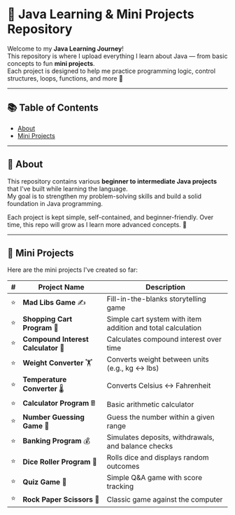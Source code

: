 # 🧠 Java Learning & Mini Projects Repository

Welcome to my **Java Learning Journey**!  
This repository is where I upload everything I learn about Java — from basic concepts to fun **mini projects**.  
Each project is designed to help me practice programming logic, control structures, loops, functions, and more 🚀

---

## 📚 Table of Contents

- [About](#-about)
- [Mini Projects](#-mini-projects)

---

## 📝 About

This repository contains various **beginner to intermediate Java projects** that I've built while learning the language.  
My goal is to strengthen my problem-solving skills and build a solid foundation in Java programming.

Each project is kept simple, self-contained, and beginner-friendly. Over time, this repo will grow as I learn more advanced concepts. 💪

---

## 🧪 Mini Projects

Here are the mini projects I've created so far:

| # | Project Name | Description |
|---|--------------|-------------|
| ⭐ | **Mad Libs Game** ✍️ | Fill-in-the-blanks storytelling game |
| ⭐ | **Shopping Cart Program** 🛒 | Simple cart system with item addition and total calculation |
| ⭐ | **Compound Interest Calculator** 💸 | Calculates compound interest over time |
| ⭐ | **Weight Converter** 🏋️ | Converts weight between units (e.g., kg ↔ lbs) |
| ⭐ | **Temperature Converter** 🌡️ | Converts Celsius ↔ Fahrenheit |
| ⭐ | **Calculator Program** 🖩 | Basic arithmetic calculator |
| ⭐ | **Number Guessing Game** 🔢 | Guess the number within a given range |
| ⭐ | **Banking Program** 💰 | Simulates deposits, withdrawals, and balance checks |
| ⭐ | **Dice Roller Program** 🎲 | Rolls dice and displays random outcomes |
| ⭐ | **Quiz Game** 💯 | Simple Q&A game with score tracking |
| ⭐ | **Rock Paper Scissors** 🗿 | Classic game against the computer |

